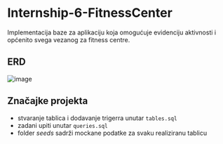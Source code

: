 # Internship-6-FitnessCenter

Implementacija baze za aplikaciju koja omogućuje evidenciju aktivnosti i općenito svega vezanog za fitness centre.

## ERD
![image](https://github.com/user-attachments/assets/65f40cc8-810c-45e8-82cc-8d82f5429552)

## Značajke projekta

- stvaranje tablica i dodavanje trigerra unutar `tables.sql`
- zadani upiti unutar `queries.sql`
- folder _seeds_ sadrži mockane podatke za svaku realiziranu tablicu

